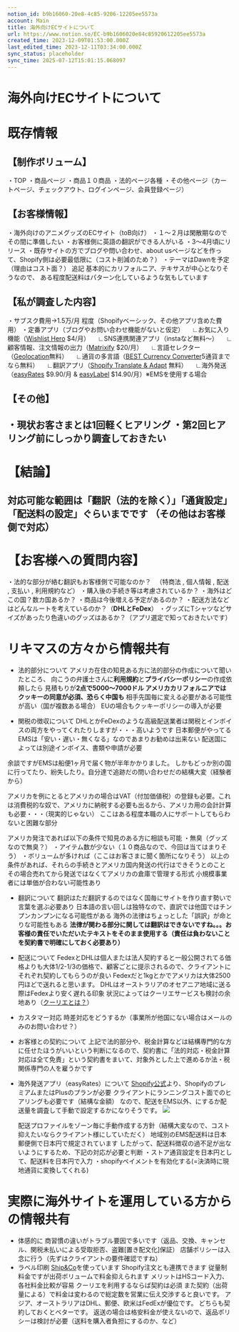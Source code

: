 ```yaml
---
notion_id: b9b16060-20e8-4c85-9206-12205ee5573a
account: Main
title: 海外向けECサイトについて
url: https://www.notion.so/EC-b9b1606020e84c85920612205ee5573a
created_time: 2023-12-09T01:53:00.000Z
last_edited_time: 2023-12-11T03:34:00.000Z
sync_status: placeholder
sync_time: 2025-07-12T15:01:15.068097
---
```

# 海外向けECサイトについて

# 既存情報
## **【制作ボリューム】**
・TOP
・商品ページ
・商品１０商品
・法的ページ各種
・その他ページ（カートページ、チェックアウト、ログインページ、会員登録ページ）
## **【お客様情報】**
・海外向けのアニメグッズのECサイト（toB向け）
・１〜２月は閑散期なのでその間に準備したい
・お客様側に英語の翻訳ができる人がいる
・3〜4月頃にリリース
・既存サイトの方でブログや問い合わせ、about usページなどを作って、Shopify側は必要最低限に（コスト削減のため？）
・テーマはDawnを予定（理由はコスト面？）
追記
基本的にカリフォルニア、テキサスが中心となりそうなので、
ある程度配送料はパターン化しているような気もしています
## **【私が調査した内容】**
・サブスク費用→1.5万/月 程度（Shopifyベーシック、その他アプリ含めた費用）
・定番アプリ（ブログやお問い合わせ機能がないと仮定）
　∟お気に入り機能（[Wishlist Hero](https://apps.shopify.com/wishlist-hero?locale=ja) $4/月）
　∟SNS連携関連アプリ（instaなど無料〜）
　∟顧客情報、注文情報の出力（[Matrixify](https://apps.shopify.com/excel-export-import?locale=ja) $20/月）
　∟言語セレクター（[Geolocation](https://apps.shopify.com/geolocation?locale=ja)無料）
　∟通貨の多言語（[BEST Currency Converter](https://apps.shopify.com/doubly-currency-converter?locale=ja)5通貨までなら無料）
　∟翻訳アプリ（[Shopify Translate & Adapt](https://apps.shopify.com/translate-and-adapt?locale=ja) 無料）
　∟海外発送（[easyRates](https://apps.shopify.com/easy-rates-japan-post?surface_detail=lunaris&surface_inter_position=1&surface_intra_position=2&surface_type=search&locale=ja) $9.90/月 & [easyLabel](https://apps.shopify.com/easy-label-japan-post?locale=ja) $14.90/月）※EMSを使用する場合
## **【その他】**
・現状お客さまとは1回軽くヒアリング
・第2回ヒアリング前にしっかり調査しておきたい
---
# 【結論】
対応可能な範囲は「翻訳（法的を除く）」「通貨設定」「配送料の設定」ぐらいまでです
（その他はお客様側で対応）
---
# 【お客様への質問内容】
・法的な部分が絡む翻訳もお客様側で可能なのか？
　（特商法 , 個人情報 , 配送 , 支払い , 利用規約など）
・購入後の手続き等は考慮されているか？
・海外はどこの国？数カ国あるか？
・商品は今後増える予定があるのか？
・配送方法などはどんなルートを考えているのか？（**DHLとFeDex**）
・グッズにTシャツなどサイズがあったり色違いのグッズはあるか？（アプリ選定で知っておきたいです）
# リキマスの方々から情報共有
- 法的部分について
  アメリカ在住の知見ある方に法的部分の作成について聞いたところ、
向こうの弁護士さんに**利用規約**と**プライバシーポリシー**の作成依頼したら
見積もりが**2点で5000〜7000ドル
アメリカカリフォルニアではクッキーの同意が必須、恐らく中国も**
  相手先国毎に変える必要がある可能性が高い（国が複数ある場合）
  EUの場合もクッキーポリシーの導入が必要
  
- 関税の徴収について
  DHLとかFeDexのような高級配送業者は関税とインボイスの両方をやってくれたりしますが・・・高いようです
日本郵便がやってるEMSは「安い・遅い・無くなる」なのであまりお勧めは出来ない
配送国によっては別途インボイス、書類や申請が必要

余談ですがEMSは船便1ヶ月で届く物が半年かかりました。
しかもどっか別の国に行ってたり、紛失したり。自分達で追跡だの問い合わせだの結構大変（経験者から）

アメリカを例にとるとアメリカの場合はVAT（付加価値税）の登録も必要。これは消費税的な奴で、アメリカに納税する必要も出るから、アメリカ用の会計計算も必要・・・（現実的じゃない）
ここはある程度本職の人にサポートしてもらわないと困難な部分

アメリカ発注であれば以下の条件で知見のある方に相談も可能
・無臭（グッズなので無臭？）
・アイテム数が少ない（１０商品なので、今回は当てはまりそう）
・ボリュームが多ければ（ここはお客さまに聞く箇所になりそう）
以上の条件があれば、それらの手続きとアメリカ国内発送の代行はできそうとのこと
その場合売れてから発送ではなくてアメリカの倉庫で管理する形式
小規模事業者には単価が合わない可能性あり
  
- 翻訳について
  翻訳はただ翻訳するのではなく国毎にサイトを作り直す勢いで言葉を選ぶ必要あり
日本語の言い回しは独特なので、直訳では他国ではチンプンカンプンになる可能性がある
海外の法律はちょっとした「誤訳」が命とりな可能性もある
**法律が関わる部分に関しては翻訳はできないですね。。。お客様の責任でいただいたテキストをそのまま使用する（責任は負わないことを契約書で明確にしておく必要あり）**
  
- 配送について
  FedexとDHLは個人または法人契約すると一般公開されてる価格よりも大体1/2-1/3の価格で、顧客ごとに提示されるので、クライアントにそれぞれ契約してもらうのが良い
  Fedexだと1kgとかでアメリカは大体2500円ほどで送れると思います。
DHLはオーストラリアのオセアニア地域に送る際はFedexより安く遅れる印象
  状況によってはクーリエサービスも検討の余地あり（[クーリエとは？](https://atone.be/blog/%E3%82%AF%E3%83%BC%E3%83%AA%E3%82%A8%E3%81%A8%E3%81%AF/#:~:text=%E3%82%AF%E3%83%BC%E3%83%AA%E3%82%A8%E3%81%AFEMS%E3%81%A8%E6%AF%94%E3%81%B9,%E5%BF%85%E8%A6%81%E3%81%8C%E3%81%82%E3%82%8B%E3%81%A7%E3%81%97%E3%82%87%E3%81%86%E3%80%82)）
  
- カスタマー対応
  時差対応をどうするか（事業所が他国にない場合はメールのみのお問い合わせ？）
  
- お客様との契約について
  上記で法的部分や、税金計算などは結構専門的な方に任せたほうがいいという判断になるので、契約書に「法的対応・税金計算対応は全て免責」という契約書をまいて、対象外とした上で進めるか法・税関係専門の人を雇うかです
  
- 海外発送アプリ（easyRates）について
[Shopify公式](https://help.shopify.com/ja/manual/shipping/setting-up-and-managing-your-shipping/enabling-shipping-carriers)より、ShopifyのプレミアムまたはPlusのプランが必要
クライアントにランニングコスト面でのヒアリングも必要です（結構な金額）
なので、配送をEMS以外、にするか配送量を調査して手動で設定するかになりそうです。
  ![](https://prod-files-secure.s3.us-west-2.amazonaws.com/736adce6-a3a4-4a64-9f74-d9aa055c96d2/eff9167d-a450-4c1e-9aac-b0956ec2db75/Untitled.png?X-Amz-Algorithm=AWS4-HMAC-SHA256&X-Amz-Content-Sha256=UNSIGNED-PAYLOAD&X-Amz-Credential=ASIAZI2LB4665LMYXPCE%2F20250719%2Fus-west-2%2Fs3%2Faws4_request&X-Amz-Date=20250719T061253Z&X-Amz-Expires=3600&X-Amz-Security-Token=IQoJb3JpZ2luX2VjEIT%2F%2F%2F%2F%2F%2F%2F%2F%2F%2FwEaCXVzLXdlc3QtMiJHMEUCIQCmKOjdVTdRGfSyffHh%2BVY3qb6aLSt35g3WWTf1kav83gIgAnzlEmuxJ3KwbdccpCzCUTQ6M2L%2B6GZF6s8ysjjtEBEqiAQInf%2F%2F%2F%2F%2F%2F%2F%2F%2F%2FARAAGgw2Mzc0MjMxODM4MDUiDL3plrjyJ0mJPfFWRSrcA6zGH6qRmd%2BtPXc5HjNM6BX6kWJaL%2BhjNbRQUsPdYG5Jyt2BDF5Iyj3eLW2vwyVC%2BfeD9Z6fue7FNG8nyfQrp2MFkEK1zxMZBqTQD8R21mAQeJyhiM02GbxfmAWZMPO1ROvcBfkS03EepAfs6TEs1o3Nd2Ud7Zv1aSYe9aNeDSmFHI572NEZcT%2FJv55vAi8IeqmcZNRcWXeus6sm%2FC%2FoKjJOdD8eN9d%2FozR8XxxRnzGAVO%2BZN5dp7nFXoKYv8DHGuTec6qsDBQvFuvRJ9sn3sIsye1wMpm4hWYY1RulC5%2FSiNynvnPwgbOpuI6BOImWk4tScSeub708OsubA%2FbrS%2BOvVq29%2Fxdza6w9NEAMo9dHnPf9gq%2Bu7ZjdeCOOYnGv9staNUQOW%2BxQHvLO5opaGaNxSL1Hxnfnu2q0tYHDH0yt1lQALq%2B4HmrqE8CIwe9JwoLkSdl1dBRZXjA1i2ezT%2FBI9n0PePbrxlooY2B4ZKdxLrfev9Cp8O%2B8Gup9Gwkt4FjpnCEhLpUdPKYZakIvLRfXOGRitefp0uMh%2BjdiPMN46EJzEvf6CiWIWsQk1SJcKa9dO8teLURZl%2FJ%2BxYTS0IX1HS5PIVJHOYL2zZtsKPVvCcOdZgyKe0NSIS7WeMOKq7MMGOqUBh9Vgn9gQ%2BMZLtV4kxqLdVx9zYFulet14e74hCGwoJMVm1lCEdFaGi7Y6NSDTm3RunaU3pWZxceekzCarOuAim5OzwaUwlnCbVShRP3k%2BgrHCHtgMD%2FeIzO815dOwp9Y9tB%2BRP9QaGMUk89Azm83MAA6Fc%2FJ0jvZq6fac%2FI49sEYgI3RqZwzhamDO3hKb6qV5gR3j%2BZY0ey0xBPtO4NVuFqS1WVVz&X-Amz-Signature=bdf850ea173e6e215c4700029b832a19b7072214f4c51794895f0302aa8a8900&X-Amz-SignedHeaders=host&x-amz-checksum-mode=ENABLED&x-id=GetObject)
  
  配送プロファイルをゾーン毎に手動作成する方針（結構大変なので、コスト抑えたいならクライアント様にしていただく）
地域別のEMS配送料は日本郵便側で日本円で規定されています
したがって、配送料徴収の過不足が出ないようにするため、下記の対応が必要と判断
  ・ストア通貨設定を日本円として、配送料を日本円で入力
・shopifyペイメントを有効化する(=決済時に現地通貨に変換してくれる)
# 実際に海外サイトを運用している方からの情報共有
- 体感的に
  商習慣の違いがトラブル要因で多いです（返品、交換、キャンセル、関税未払いによる受取拒否、盗難[置き配文化]保証）
店舗ポリシーは入念に行う（先ずはクライアントの要件確認ですね）
- ラベル印刷
  [Ship&Co](https://www.shipandco.com/ja/)を使っています
Shopify注文とも連携できます
従量制料金ですが出荷ボリュームで料金抑えられます
メリットはHSコード入力、各社料金比較が容易
  クーリエを利用するならば契約は必須
また契約（出荷量による）で料金は変わるので総定数を営業に伝え交渉すると良いです。
アジア、オーストラリアはDHL、郵便、欧米はFedExが優位です。
どちらも契約しておくとベターです。
返送の場合は格安料金が使えないので、返品ポリシーは検討が必要（送料を購入者負担にするのか、など）